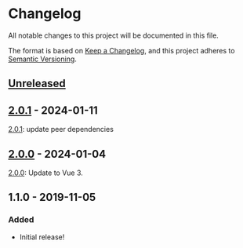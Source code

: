 # Changelog

All notable changes to this project will be documented in this file.

The format is based on [Keep a Changelog](https://keepachangelog.com/en/1.0.0/),
and this project adheres to [Semantic Versioning](https://semver.org/spec/v2.0.0.html).

## [Unreleased]

## [2.0.1] - 2024-01-11

[2.0.1]: update peer dependencies

## [2.0.0] - 2024-01-04

[2.0.0]: Update to Vue 3.

## 1.1.0 - 2019-11-05

### Added

- Initial release!

[unreleased]: https://github.com/fork/vue-mousetrap/compare/v2.0.1...HEAD
[2.0.1]: https://github.com/fork/vue-mousetrap/compare/v2.0.0...v2.0.1
[2.0.0]: https://github.com/fork/vue-mousetrap/compare/v1.1.0...v2.0.0
